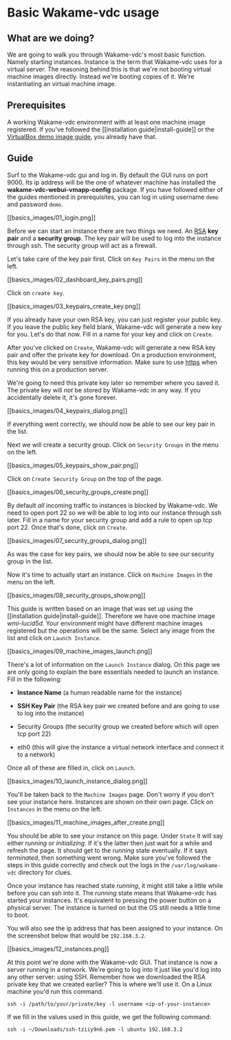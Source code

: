 # Basic Wakame-vdc usage

## What are we doing?

We are going to walk you through Wakame-vdc's most basic function. Namely starting instances. Instance is the term that Wakame-vdc uses for a virtual server. The reasoning behind this is that we're not booting virtual machine images directly. Instead we're booting copies of it. We're instantiating an virtual machine image.

## Prerequisites

A working Wakame-vdc environment with at least one machine image registered. If you've followed the [[installation guide|install-guide]] or the [VirtualBox demo image guide](http://wakameusersgroup.org/demo_image.html), you already have that.

## Guide

Surf to the Wakame-vdc gui and log in. By default the GUI runs on port 9000. Its ip address will be the one of whatever machine has installed the **wakame-vdc-webui-vmapp-config** package. If you have followed either of the guides mentioned in prerequisites, you can log in using username `demo` and password `demo`.

[[basics_images/01_login.png]]

Before we can start an instance there are two things we need. An [RSA](http://en.wikipedia.org/wiki/RSA_(cryptosystem)) **key pair** and a **security group**. The key pair will be used to log into the instance through ssh. The security group will act as a firewall.

Let's take care of the key pair first. Click on `Key Pairs` in the menu on the left.

[[basics_images/02_dashboard_key_pairs.png]]

Click on `create key`.

[[basics_images/03_keypairs_create_key.png]]

If you already have your own RSA key, you can just register your public key. If you leave the public key field blank, Wakame-vdc will generate a new key for you. Let's do that now. Fill in a name for your key and click on `Create`.

After you've clicked on `Create`, Wakame-vdc will generate a new RSA key pair and offer the private key for download. On a production environment, this key would be very sensitive information. Make sure to use [https](http://en.wikipedia.org/wiki/HTTP_Secure) when running this on a production server.

We're going to need this private key later so remember where you saved it. The private key will *not* be stored by Wakame-vdc in any way. If you accidentally delete it, it's gone forever.

[[basics_images/04_keypairs_dialog.png]]

If everything went correctly, we should now be able to see our key pair in the list.

Next we will create a security group. Click on `Security Groups` in the menu on the left.

[[basics_images/05_keypairs_show_pair.png]]

Click on `Create Security Group` on the top of the page.

[[basics_images/06_security_groups_create.png]]

By default *all* incoming traffic to instances is blocked by Wakame-vdc. We need to open port 22 so we will be able to log into our instance through ssh later. Fill in a name for your security group and add a rule to open up tcp port 22. Once that's done, click on `Create`.

[[basics_images/07_security_groups_dialog.png]]

As was the case for key pairs, we should now be able to see our security group in the list.

Now it's time to actually start an instance. Click on `Machine Images` in the menu on the left.

[[basics_images/08_security_groups_show.png]]

This guide is written based on an image that was set up using the [[installation guide|install-guide]]. Therefore we have one machine image *wmi-lucid5d*. Your environment might have different machine images registered but the operations will be the same. Select any image from the list and click on `Launch Instance`.

[[basics_images/09_machine_images_launch.png]]

There's a lot of information on the `Launch Instance` dialog. On this page we are only going to explain the bare essentials needed to launch an instance. Fill in the following:

* **Instance Name** (a human readable name for the instance)

* **SSH Key Pair** (the RSA key pair we created before and are going to use to log into the instance)

* Security Groups (the security group we created before which will open tcp port 22)

* eth0 (this will give the instance a virtual network interface and connect it to a network)

Once all of these are filled in, click on `Launch`.

[[basics_images/10_launch_instance_dialog.png]]

You'll be taken back to the `Machine Images` page. Don't worry if you don't see your instance here. Instances are shown on their own page. Click on `Instances` in the menu on the left.

[[basics_images/11_machine_images_after_create.png]]

You should be able to see your instance on this page. Under `State` it will say either *running* or *initializing*. If it's the latter then just wait for a while and refresh the page. It should get to the *running* state eventually. If it says *terminated*, then something went wrong. Make sure you've followed the steps in this guide correctly and check out the logs in the `/var/log/wakame-vdc` directory for clues.

Once your instance has reached state *running*, it might still take a little while before you can ssh into it. The *running* state means that Wakame-vdc has started your instances. It's equivalent to pressing the power button on a physical server. The instance is turned on but the OS still needs a little time to boot.

You will also see the ip address that has been assigned to your instance. On the screenshot below that would be `192.168.3.2`.

[[basics_images/12_instances.png]]

At this point we're done with the Wakame-vdc GUI. That instance is now a server running in a network. We're going to log into it just like you'd log into any other server: using SSH. Remember how we downloaded the RSA private key that we created earlier? This is where we'll use it. On a Linux machine you'd run this command.

    ssh -i /path/to/your/private/key -l username <ip-of-your-instance>

If we fill in the values used in this guide, we get the following command:

    ssh -i ~/Downloads/ssh-tziiy9n6.pem -l ubuntu 192.168.3.2

